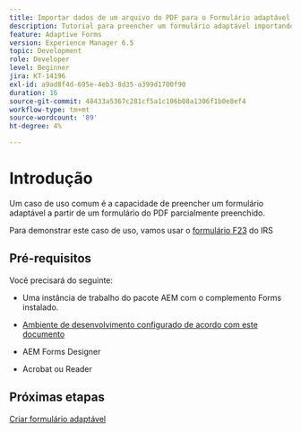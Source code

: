 ```yaml
---
title: Importar dados de um arquivo do PDF para o Formulário adaptável
description: Tutorial para preencher um formulário adaptável importando um arquivo do PDF
feature: Adaptive Forms
version: Experience Manager 6.5
topic: Development
role: Developer
level: Beginner
jira: KT-14196
exl-id: a9ad8f4d-695e-4eb3-8d35-a399d1700f90
duration: 16
source-git-commit: 48433a5367c281cf5a1c106b08a1306f1b0e8ef4
workflow-type: tm+mt
source-wordcount: '89'
ht-degree: 4%

---
```


# Introdução

Um caso de uso comum é a capacidade de preencher um formulário adaptável a partir de um formulário do PDF parcialmente preenchido.

Para demonstrar este caso de uso, vamos usar o [formulário F23](./assets/f23.pdf) do IRS

## Pré-requisitos

Você precisará do seguinte:

* Uma instância de trabalho do pacote AEM com o complemento Forms instalado.

* [Ambiente de desenvolvimento configurado de acordo com este documento](https://experienceleague.adobe.com/docs/experience-manager-learn/forms/creating-your-first-osgi-bundle/create-your-first-osgi-bundle.html)

* AEM Forms Designer

* Acrobat ou Reader

## Próximas etapas

[Criar formulário adaptável](./create-adaptive-form.md)
